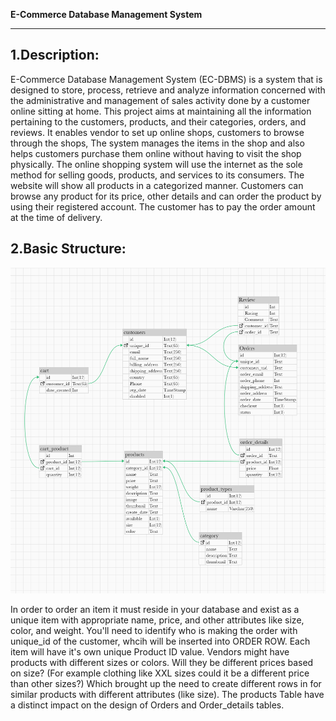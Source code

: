 **E-Commerce Database Management System**


---

1.Description: 
---
E-Commerce Database Management System (EC-DBMS) is a system that is designed to store, process, retrieve and analyze information concerned with the administrative and management of sales activity done by a customer online sitting at home. This project aims at maintaining all the information pertaining to the customers, products, and their categories, orders, and reviews. It enables vendor to set up online shops, customers to browse through the shops, The system manages the items in the shop and also helps customers purchase them online without having to visit the shop physically. The online shopping system will use the internet as the sole method for selling goods, products, and services to its consumers. The website will show all products in a categorized manner. Customers can browse any product for its price, other details and can order the product by using their registered account. The customer has to pay the order amount at the time of delivery.

2.Basic Structure:
---
![alt text](https://github.com/brel01/test/blob/main/erd2.png)

In order to order an item it must reside in your database and exist as a unique item with appropriate name, price, and other attributes like size, color, and weight.
You'll need to identify who is making the order with unique_id of the customer, whcih will be inserted into ORDER ROW. 
Each item will have it's own unique Product ID value.
Vendors might have products with different sizes or colors. Will they be different prices based on size? (For example clothing like XXL sizes could it be a different price than other sizes?) Which brought up the need to create different rows in  for similar products with different attributes (like size). The products Table have a distinct impact on the design of Orders and Order_details tables.

